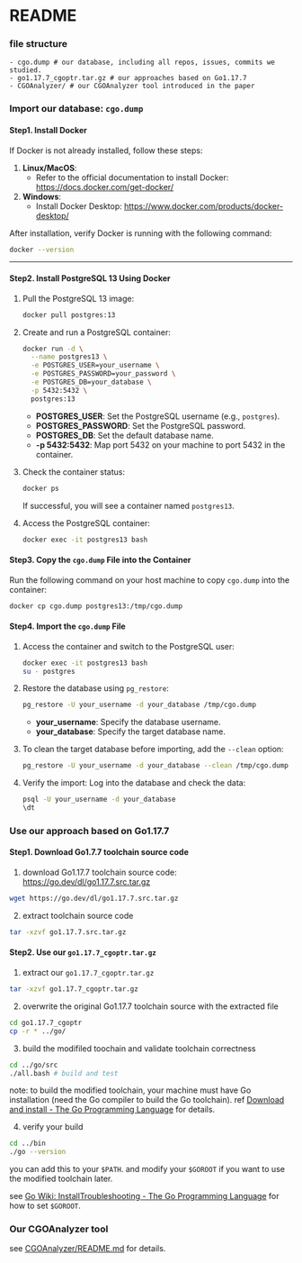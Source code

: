 # README

### file structure

```
- cgo.dump # our database, including all repos, issues, commits we studied.
- go1.17.7_cgoptr.tar.gz # our approaches based on Go1.17.7
- CGOAnalyzer/ # our CGOAnalyzer tool introduced in the paper
```

### Import our database: `cgo.dump`

#### Step1. Install Docker

If Docker is not already installed, follow these steps:

1. **Linux/MacOS**:
   - Refer to the official documentation to install Docker: https://docs.docker.com/get-docker/
2. **Windows**:
   - Install Docker Desktop: https://www.docker.com/products/docker-desktop/

After installation, verify Docker is running with the following command:

```bash
docker --version
```

------

#### Step2. Install PostgreSQL 13 Using Docker

1. Pull the PostgreSQL 13 image:

   ```bash
   docker pull postgres:13
   ```

2. Create and run a PostgreSQL container:

   ```bash
   docker run -d \
     --name postgres13 \
     -e POSTGRES_USER=your_username \
     -e POSTGRES_PASSWORD=your_password \
     -e POSTGRES_DB=your_database \
     -p 5432:5432 \
     postgres:13
   ```

   - **POSTGRES_USER**: Set the PostgreSQL username (e.g., `postgres`).
   - **POSTGRES_PASSWORD**: Set the PostgreSQL password.
   - **POSTGRES_DB**: Set the default database name.
   - **-p 5432:5432**: Map port 5432 on your machine to port 5432 in the container.

3. Check the container status:

   ```bash
   docker ps
   ```
   If successful, you will see a container named `postgres13`.

4. Access the PostgreSQL container:

   ```bash
   docker exec -it postgres13 bash
   ```

#### Step3. Copy the `cgo.dump` File into the Container

Run the following command on your host machine to copy `cgo.dump` into the container:

```bash
docker cp cgo.dump postgres13:/tmp/cgo.dump
```

#### Step4. Import the `cgo.dump` File

1. Access the container and switch to the PostgreSQL user:

   ```bash
   docker exec -it postgres13 bash
   su - postgres
   ```

2. Restore the database using `pg_restore`:

   ```bash
   pg_restore -U your_username -d your_database /tmp/cgo.dump
   ```

   - **your_username**: Specify the database username.
   - **your_database**: Specify the target database name.

3. To clean the target database before importing, add the `--clean` option:

   ```bash
   pg_restore -U your_username -d your_database --clean /tmp/cgo.dump
   ```

4. Verify the import: Log into the database and check the data:

   ```bash
   psql -U your_username -d your_database
   \dt
   ```

### Use our approach based on Go1.17.7

#### Step1. Download Go1.7.7 toolchain source code

1. download Go1.17.7 toolchain source code: https://go.dev/dl/go1.17.7.src.tar.gz
```bash
wget https://go.dev/dl/go1.17.7.src.tar.gz
```
2. extract toolchain source code

```bash
tar -xzvf go1.17.7.src.tar.gz
```

#### Step2. Use our `go1.17.7_cgoptr.tar.gz`

1. extract our `go1.17.7_cgoptr.tar.gz`
```bash
tar -xzvf go1.17.7_cgoptr.tar.gz
```
2. overwrite the original Go1.17.7 toolchain source with the extracted file
```bash
cd go1.17.7_cgoptr
cp -r * ../go/
```
3. build the modifiled toochain and validate toolchain correctness

```bash
cd ../go/src
./all.bash # build and test
```

note: to build the modified toolchain, your machine must have Go installation (need the Go compiler to build the Go toolchain). ref [Download and install - The Go Programming Language](https://go.dev/doc/install) for details.

4. verify your build

```bash
cd ../bin
./go --version
```

you can add this to your `$PATH`. and modify your `$GOROOT` if you want to use the modified toolchain later. 

see [Go Wiki: InstallTroubleshooting - The Go Programming Language](https://go.dev/wiki/InstallTroubleshooting) for how to set `$GOROOT`.

### Our CGOAnalyzer tool

see [CGOAnalyzer/README.md](CGOAnalyzer/README.md) for details.
